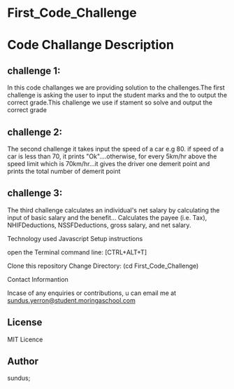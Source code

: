 # First_Code_Challenge

# Code Challange Description

## challenge 1:
In this code challanges we are providing solution to the challenges.The first challenge is asking the user to input the student marks and the to output the correct grade.This challenge we use if stament so solve and output the correct grade

## challenge 2:
The second challenge it takes input the speed of a car e.g 80. if speed of a car is less than 70, it prints "Ok"....otherwise, for every 5km/hr above the speed limit which is 70km/hr...it gives the driver one demerit point and prints the total number of demerit point

## challenge 3:
The third challenge calculates an individual's net salary by calculating the input of basic salary and the benefit... Calculates the payee (i.e. Tax), NHIFDeductions, NSSFDeductions, gross salary, and net salary.

Technology used
Javascript
Setup instructions


open the Terminal command line: [CTRL+ALT+T]

Clone this repository
Change Directory: (cd First_Code_Challenge)


Contact Informantion

Incase of any enquiries or contributions, u can  email me at sundus.yerron@student.moringaschool.com

## License

MIT Licence

## Author

sundus;




